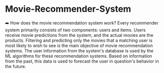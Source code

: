 # Movie-Recommender-System
➡️ How does the movie recommendation system work?
Every recommender system primarily consists of two components: users and items. Users receive movie predictions from the system, and the actual movies are the products.
Filtering and predicting only the movies that a matching user is most likely to wish to see is the main objective of movie recommendation systems. The user information from the system's database is used by the ML algorithms for these recommendation systems. Based on information from the past, this data is used to forecast the user in question's behavior in the future.
